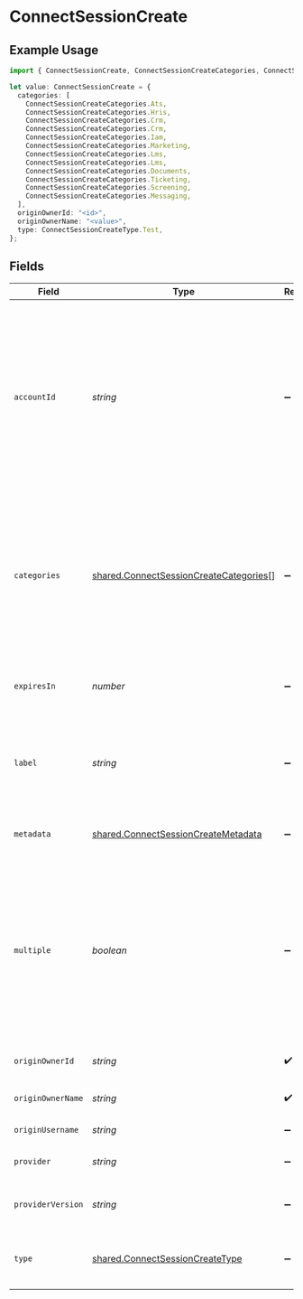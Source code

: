# ConnectSessionCreate

## Example Usage

```typescript
import { ConnectSessionCreate, ConnectSessionCreateCategories, ConnectSessionCreateType } from "@stackone/stackone-client-ts/sdk/models/shared";

let value: ConnectSessionCreate = {
  categories: [
    ConnectSessionCreateCategories.Ats,
    ConnectSessionCreateCategories.Hris,
    ConnectSessionCreateCategories.Crm,
    ConnectSessionCreateCategories.Crm,
    ConnectSessionCreateCategories.Iam,
    ConnectSessionCreateCategories.Marketing,
    ConnectSessionCreateCategories.Lms,
    ConnectSessionCreateCategories.Lms,
    ConnectSessionCreateCategories.Documents,
    ConnectSessionCreateCategories.Ticketing,
    ConnectSessionCreateCategories.Screening,
    ConnectSessionCreateCategories.Messaging,
  ],
  originOwnerId: "<id>",
  originOwnerName: "<value>",
  type: ConnectSessionCreateType.Test,
};
```

## Fields

| Field                                                                                                                                                               | Type                                                                                                                                                                | Required                                                                                                                                                            | Description                                                                                                                                                         | Example                                                                                                                                                             |
| ------------------------------------------------------------------------------------------------------------------------------------------------------------------- | ------------------------------------------------------------------------------------------------------------------------------------------------------------------- | ------------------------------------------------------------------------------------------------------------------------------------------------------------------- | ------------------------------------------------------------------------------------------------------------------------------------------------------------------- | ------------------------------------------------------------------------------------------------------------------------------------------------------------------- |
| `accountId`                                                                                                                                                         | *string*                                                                                                                                                            | :heavy_minus_sign:                                                                                                                                                  | The unique identifier for the account associated with this connect session. When this field is present, the hub will launch in edit mode using the retrieved token. |                                                                                                                                                                     |
| `categories`                                                                                                                                                        | [shared.ConnectSessionCreateCategories](../../../sdk/models/shared/connectsessioncreatecategories.md)[]                                                             | :heavy_minus_sign:                                                                                                                                                  | The categories of the provider to connect to                                                                                                                        | [<br/>"ats",<br/>"hris",<br/>"hrisLegacy",<br/>"crm",<br/>"iam",<br/>"marketing",<br/>"lms",<br/>"stackOne",<br/>"documents",<br/>"ticketing",<br/>"screening",<br/>"messaging"<br/>] |
| `expiresIn`                                                                                                                                                         | *number*                                                                                                                                                            | :heavy_minus_sign:                                                                                                                                                  | How long the session should be valid for in seconds                                                                                                                 |                                                                                                                                                                     |
| `label`                                                                                                                                                             | *string*                                                                                                                                                            | :heavy_minus_sign:                                                                                                                                                  | The label to be applied to the account associated with this connect session.                                                                                        |                                                                                                                                                                     |
| `metadata`                                                                                                                                                          | [shared.ConnectSessionCreateMetadata](../../../sdk/models/shared/connectsessioncreatemetadata.md)                                                                   | :heavy_minus_sign:                                                                                                                                                  | The metadata for the connection                                                                                                                                     |                                                                                                                                                                     |
| `multiple`                                                                                                                                                          | *boolean*                                                                                                                                                           | :heavy_minus_sign:                                                                                                                                                  | If set, this connect session will allow creation of multiple accounts with the same origin owner id and provider. Has no effect if account_id is set.               |                                                                                                                                                                     |
| `originOwnerId`                                                                                                                                                     | *string*                                                                                                                                                            | :heavy_check_mark:                                                                                                                                                  | The origin owner identifier                                                                                                                                         |                                                                                                                                                                     |
| `originOwnerName`                                                                                                                                                   | *string*                                                                                                                                                            | :heavy_check_mark:                                                                                                                                                  | The origin owner name                                                                                                                                               |                                                                                                                                                                     |
| `originUsername`                                                                                                                                                    | *string*                                                                                                                                                            | :heavy_minus_sign:                                                                                                                                                  | The origin username                                                                                                                                                 |                                                                                                                                                                     |
| `provider`                                                                                                                                                          | *string*                                                                                                                                                            | :heavy_minus_sign:                                                                                                                                                  | The provider to connect to                                                                                                                                          |                                                                                                                                                                     |
| `providerVersion`                                                                                                                                                   | *string*                                                                                                                                                            | :heavy_minus_sign:                                                                                                                                                  | The provider version to connect to                                                                                                                                  |                                                                                                                                                                     |
| `type`                                                                                                                                                              | [shared.ConnectSessionCreateType](../../../sdk/models/shared/connectsessioncreatetype.md)                                                                           | :heavy_minus_sign:                                                                                                                                                  | The connect session account type                                                                                                                                    | [<br/>"PRODUCTION",<br/>"TEST"<br/>]                                                                                                                                |